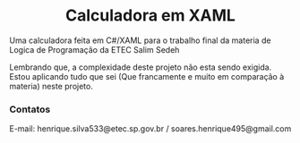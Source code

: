 <center><h1>Calculadora em XAML</h1></center>
<p>Uma calculadora feita em C#/XAML para o trabalho final da materia de Logica de Programação da ETEC Salim Sedeh
<br>
<p>Lembrando que, a complexidade deste projeto não esta sendo exigida. Estou aplicando tudo que sei 
(Que francamente e muito em comparação à materia) neste projeto.


<h3>Contatos</h3>
E-mail: henrique.silva533@etec.sp.gov.br / soares.henrique495@gmail.com

